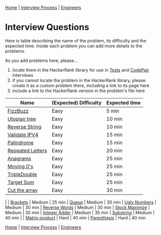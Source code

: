 [Home](../../../README.md) |
[Interview Process](../../README.md) |
[Engineers](../README.md)

# Interview Questions

Here is table describing the name of the problem, its difficulty and the expected time. Inside each problem you can add more details to the problems.

As you add problems here, please&hellip;

1. locate them in the HackerRank library for use in
[Tests](https://www.hackerrank.com/x/tests) and
[CodePair](https://www.hackerrank.com/x/interviews/mypads)
interviews
2. if you cannot locate the problem in the HackerRank library,
please create it as a custom problem there, including a link to
its page here
3. include a link to the HackerRank version in the problem's file here

| Name                               | (Expected) Difficulty | Expected time
| ----                               | --------------------- | -------------
| [FizzBuzz](fizzbuzz.md)            | Easy                  | 5 min
| [Utopian tree](utopianTree.md)     | Easy                  | 10 min
| [Reverse String](reverseString.md) | Easy                  | 10 min
| [Validate IPV4](ipv4.md)           | Easy                  | 15 min
| [Palindrome](palindrome.md)        | Easy                  | 15 min
| [Repeated Letters](repLetters.md)  | Easy                  | 20 min
| [Anagrams](anagrams.md)            | Easy                  | 25 min
| [Moving 0's](moving0s.md)          | Easy                  | 25 min
| [TripleDouble](tripleDouble.md)    | Easy                  | 25 min
| [Target Sum](targetSum.md)         | Easy                  | 25 min
| [Cut the array](cutTheArray.md)    | Easy                  | 30 min
|
| [Brackets](brackets.md)            | Medium                | 25 min
| [Queue](queue.md)                  | Medium                | 30 min
| [Ugly Numbers](uglyNumbers.md)     | Medium                | 30 min
| [Reverse Words](reverseWords.md)   | Medium                | 30 min
| [Stock Maximize](stockMaximize.md) | Medium                | 30 min
| [Integer Adder](intAdder.md)       | Medium                | 35 min
| [Substring](substring.md)          | Medium                | 40 min
|
| [Matrix product](matrixProduct.md) | Hard                  | 40 min
| [Parenthesis](parenthesis.md)      | Hard                  | 40 min

[Home](../../../README.md) |
[Interview Process](../../README.md) |
[Engineers](../README.md)
